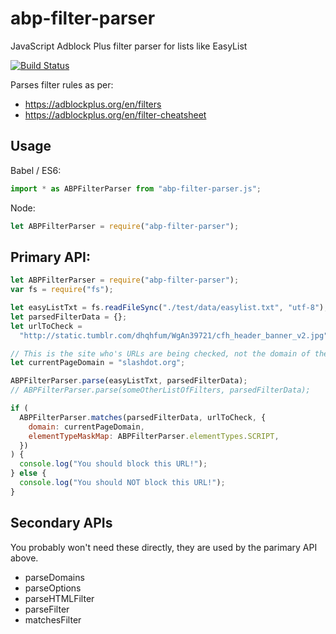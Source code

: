 # abp-filter-parser

JavaScript Adblock Plus filter parser for lists like EasyList

[![Build Status](https://travis-ci.org/bbondy/abp-filter-parser.svg?branch=master)](https://travis-ci.org/bbondy/abp-filter-parser)

Parses filter rules as per:

- https://adblockplus.org/en/filters
- https://adblockplus.org/en/filter-cheatsheet

## Usage

Babel / ES6:

```javascript
import * as ABPFilterParser from "abp-filter-parser.js";
```

Node:

```javascript
let ABPFilterParser = require("abp-filter-parser");
```

## Primary API:

```javascript
let ABPFilterParser = require("abp-filter-parser");
var fs = require("fs");

let easyListTxt = fs.readFileSync("./test/data/easylist.txt", "utf-8");
let parsedFilterData = {};
let urlToCheck =
  "http://static.tumblr.com/dhqhfum/WgAn39721/cfh_header_banner_v2.jpg";

// This is the site who's URLs are being checked, not the domain of the URL being checked.
let currentPageDomain = "slashdot.org";

ABPFilterParser.parse(easyListTxt, parsedFilterData);
// ABPFilterParser.parse(someOtherListOfFilters, parsedFilterData);

if (
  ABPFilterParser.matches(parsedFilterData, urlToCheck, {
    domain: currentPageDomain,
    elementTypeMaskMap: ABPFilterParser.elementTypes.SCRIPT,
  })
) {
  console.log("You should block this URL!");
} else {
  console.log("You should NOT block this URL!");
}
```

## Secondary APIs

You probably won't need these directly, they are used by the parimary API above.

- parseDomains
- parseOptions
- parseHTMLFilter
- parseFilter
- matchesFilter
